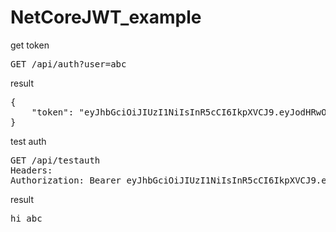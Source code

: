 # NetCoreJWT_example

get token
<pre>
GET /api/auth?user=abc
</pre>

result
<pre>
{
    "token": "eyJhbGciOiJIUzI1NiIsInR5cCI6IkpXVCJ9.eyJodHRwOi8vc2NoZW1hcy54bWxzb2FwLm9yZy93cy8yMDA1LzA1L2lkZW50aXR5L2NsYWltcy9uYW1lIjoiYWJjIiwiZXhwIjoxNTY3NTg0NDI0LCJpc3MiOiJpc3N1ZXIiLCJhdWQiOiJhdWRpZW5jZSJ9.0NhcxkranSJhCqMDigbVc9q3pekrTe1RfHiY_54qRLk"
}
</pre>

test auth
<pre>
GET /api/testauth
Headers: 
Authorization: Bearer eyJhbGciOiJIUzI1NiIsInR5cCI6IkpXVCJ9.eyJodHRwOi8vc2NoZW1hcy54bWxzb2FwLm9yZy93cy8yMDA1LzA1L2lkZW50aXR5L2NsYWltcy9uYW1lIjoiYWJjIiwiZXhwIjoxNTY3NTg0NDI0LCJpc3MiOiJpc3N1ZXIiLCJhdWQiOiJhdWRpZW5jZSJ9.0NhcxkranSJhCqMDigbVc9q3pekrTe1RfHiY_54qRLk
</pre>

result
<pre>
hi abc
</pre>

